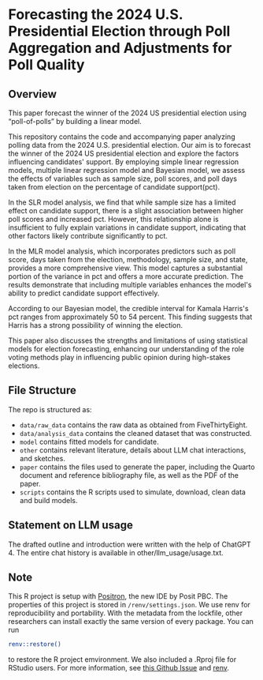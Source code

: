 # Forecasting the 2024 U.S. Presidential Election through Poll Aggregation and Adjustments for Poll Quality

## Overview
This paper forecast the winner of the 2024 US presidential election using “poll-of-polls” by building a linear model.

This repository contains the code and accompanying paper analyzing polling data from the 2024 U.S. presidential election. Our aim is to forecast the winner of the 2024 US presidential election and explore the factors influencing candidates' support. By employing simple linear regression models, multiple linear regression model and Bayesian model, we assess the effects of variables such as sample size, poll scores, and poll days taken from election on the percentage of candidate support(pct). 

In the SLR model analysis, we find that while sample size has a limited effect on candidate support, there is a slight association between higher poll scores and increased pct. However, this relationship alone is insufficient to fully explain variations in candidate support, indicating that other factors likely contribute significantly to pct.

In the MLR model analysis, which incorporates predictors such as poll score, days taken from the election, methodology, sample size, and state, provides a more comprehensive view. This model captures a substantial portion of the variance in pct and offers a more accurate prediction. The results demonstrate that including multiple variables enhances the model's ability to predict candidate support effectively.

According to our Bayesian model, the credible interval for Kamala Harris's pct ranges from approximately 50 to 54 percent. This finding suggests that Harris has a strong possibility of winning the election.

This paper also discusses the strengths and limitations of using statistical models for election forecasting, enhancing our understanding of the role voting methods play in influencing public opinion during high-stakes elections.


## File Structure

The repo is structured as:

-   `data/raw_data` contains the raw data as obtained from FiveThirtyEight.
-   `data/analysis_data` contains the cleaned dataset that was constructed.
-   `model` contains fitted models for candidate. 
-   `other` contains relevant literature, details about LLM chat interactions, and sketches.
-   `paper` contains the files used to generate the paper, including the Quarto document and reference bibliography file, as well as the PDF of the paper. 
-   `scripts` contains the R scripts used to simulate, download, clean data and build models.


## Statement on LLM usage

The drafted outline and introduction were written with the help of ChatGPT 4. The entire chat history is available in other/llm_usage/usage.txt.

## Note

This R project is setup with [Positron](https://positron.posit.co/), the new IDE by Posit PBC. The properties of this project is stored in `/renv/settings.json`. We use renv for reproducibility and portability. With the metadata from the lockfile, other researchers can install exactly the same version of every package.
You can run 
```sh
renv::restore()
```
to restore the R project emvironment. We also included a .Rproj file for RStudio users. For more information, see [this Github Issue](https://github.com/posit-dev/positron/discussions/3967) and [renv](https://rstudio.github.io/renv/articles/renv.html).


